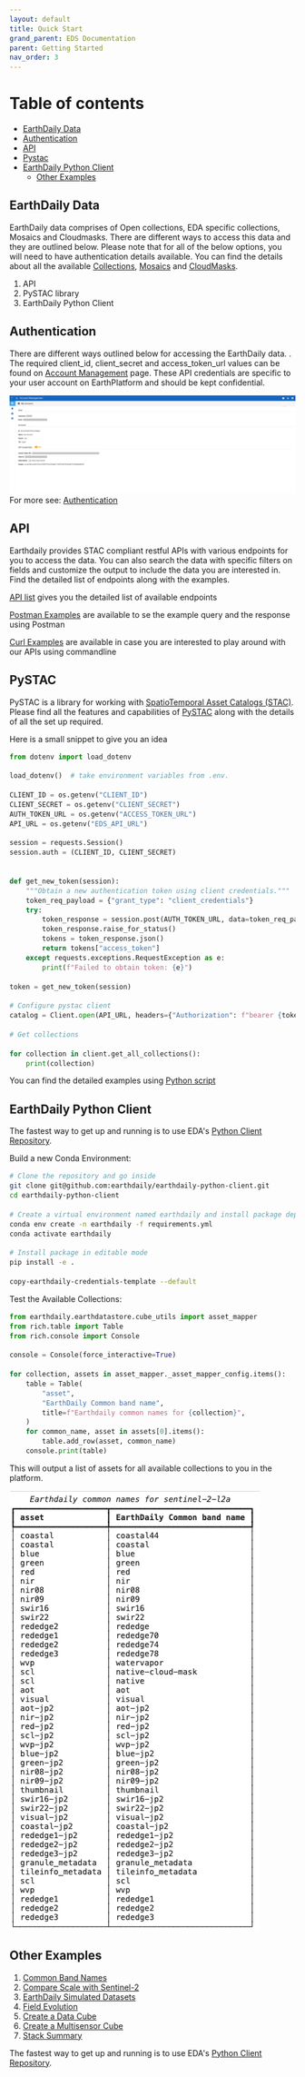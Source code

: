 ```yaml
---
layout: default
title: Quick Start
grand_parent: EDS Documentation
parent: Getting Started
nav_order: 3
---
```

# Table of contents
* [EarthDaily Data](#earthdaily-data)
* [Authentication](#authentication)
* [API](#api)
* [Pystac](#pystac)
* [EarthDaily Python Client](#earthdaily-python-client)
    * [Other Examples](#other-examples)

## EarthDaily Data

EarthDaily data comprises of Open collections, EDA specific collections, Mosaics and Cloudmasks. There are different ways to access this data and they are outlined below. Please note that for all of the below options, you will need to have authentication details available. You can find the details about all the available [Collections](../Collections/AvailableCollections.md), [Mosaics](../Collections/EDAMosaics.md) and [CloudMasks](../Collections/EDACloudMasks.md).

1. API
2. PySTAC library
3. EarthDaily Python Client

## Authentication

There are different ways outlined below for accessing the EarthDaily data. . The required client_id, client_secret and access_token_url values can be found on [Account Management](https://console.earthdaily.com/account) page. These API credentials are specific to your user account on EarthPlatform and should be kept confidential.

![Client Credentials](../Images/STACAPI//AccountInformation.png)
For more see: [Authentication](../GettingStarted/APIAuthentication.md)

## API

Earthdaily provides STAC compliant restful APIs with various endpoints for you to access the data. You can also search the data with specific filters on fields and customize the output to include the data you are interested in. Find the detailed list of endpoints along with the examples. 

[API list](../API/APIUsage/Endpoints.md) gives you the detailed list of available endpoints

[Postman Examples](../API/APIUsage/Postman.md) are available to se the example query and the response using Postman

[Curl Examples](../API/APIUsage/CommandLine.md) are available in case you are interested to play around with our APIs using commandline 

## PySTAC

PySTAC is a library for working with [SpatioTemporal Asset Catalogs (STAC)](https://stacspec.org/en). Please find all the features and capabilities of [PySTAC](https://pystac.readthedocs.io/en/stable/) along with the details of all the set up required.

Here is a small snippet to give you an idea

```python
from dotenv import load_dotenv

load_dotenv()  # take environment variables from .env.

CLIENT_ID = os.getenv("CLIENT_ID")
CLIENT_SECRET = os.getenv("CLIENT_SECRET")
AUTH_TOKEN_URL = os.getenv("ACCESS_TOKEN_URL")
API_URL = os.getenv("EDS_API_URL")

session = requests.Session()
session.auth = (CLIENT_ID, CLIENT_SECRET)


def get_new_token(session):
    """Obtain a new authentication token using client credentials."""
    token_req_payload = {"grant_type": "client_credentials"}
    try:
        token_response = session.post(AUTH_TOKEN_URL, data=token_req_payload)
        token_response.raise_for_status()
        tokens = token_response.json()
        return tokens["access_token"]
    except requests.exceptions.RequestException as e:
        print(f"Failed to obtain token: {e}")

token = get_new_token(session)

# Configure pystac client
catalog = Client.open(API_URL, headers={"Authorization": f"bearer {token}"})

# Get collections

for collection in client.get_all_collections():
    print(collection)
```

You can find the detailed examples using [Python script](../API/APIUsage/Python.md)

## EarthDaily Python Client

The fastest way to get up and running is to use EDA's [Python Client Repository](https://github.com/earthdaily/earthdaily-python-client). 

Build a new Conda Environment:
```bash
# Clone the repository and go inside
git clone git@github.com:earthdaily/earthdaily-python-client.git
cd earthdaily-python-client

# Create a virtual environment named earthdaily and install package dependencies
conda env create -n earthdaily -f requirements.yml
conda activate earthdaily

# Install package in editable mode
pip install -e .

copy-earthdaily-credentials-template --default

```


Test the Available Collections:
```python
from earthdaily.earthdatastore.cube_utils import asset_mapper
from rich.table import Table
from rich.console import Console

console = Console(force_interactive=True)

for collection, assets in asset_mapper._asset_mapper_config.items():
    table = Table(
        "asset",
        "EarthDaily Common band name",
        title=f"Earthdaily common names for {collection}",
    )
    for common_name, asset in assets[0].items():
        table.add_row(asset, common_name)
    console.print(table)
```

This will output a list of assets for all available collections to you in the platform.

![Python Example Band Names](../Images/STACAPI/pythonexamplebandnames.png)

## Other Examples


1. [Common Band Names](https://github.com/earthdaily/earthdaily-python-client/blob/main/examples/common_band_names.py)
2. [Compare Scale with Sentinel-2](https://github.com/earthdaily/earthdaily-python-client/blob/main/examples/compare_scale_s2.py)
3. [EarthDaily Simulated Datasets](https://github.com/earthdaily/earthdaily-python-client/blob/main/examples/earthdaily_simulated_dataset.py)
4. [Field Evolution](https://github.com/earthdaily/earthdaily-python-client/blob/main/examples/field_evolution.py)
5. [Create a Data Cube](https://github.com/earthdaily/earthdaily-python-client/blob/main/examples/first_steps_create_datacube.py)
6. [Create a Multisensor Cube](https://github.com/earthdaily/earthdaily-python-client/blob/main/examples/multisensors_cube.py)
7. [Stack Summary](https://github.com/earthdaily/earthdaily-python-client/blob/main/examples/summary_stack.py)

The fastest way to get up and running is to use EDA's [Python Client Repository](https://github.com/earthdaily/earthdaily-python-client). 
